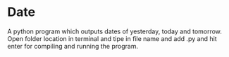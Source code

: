 # Date
A python program which outputs dates of yesterday, today and tomorrow.
Open folder location in terminal and tipe in file name and add .py and hit enter for compiling and running the program.
